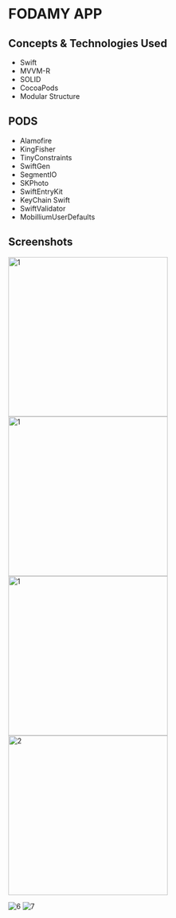 # FODAMY APP

## Concepts & Technologies Used
- Swift
- MVVM-R
- SOLID
- CocoaPods
- Modular Structure
  
## PODS
- Alamofire
- KingFisher
- TinyConstraints
- SwiftGen
- SegmentIO
- SKPhoto
- SwiftEntryKit
- KeyChain Swift
- SwiftValidator
- MobilliumUserDefaults

## Screenshots
<img width="320" alt="1" src="https://github.com/sehribany/Fodamy/assets/65239293/7dc9e63d-bae7-4eab-a508-7c097dee0bd7"> 
<img width="320" alt="1" src="https://github.com/sehribany/Fodamy/assets/65239293/ce4f2131-ccd1-46c6-83e2-6a939c30c099"> 
<img width="320" alt="1" src="https://github.com/sehribany/Fodamy/assets/65239293/c2c0c237-9327-4fab-ab30-af3fac039b71"> 

<img width="320" alt="2" src="https://github.com/sehribany/Fodamy/assets/65239293/4bb9e7a9-a1bf-4a1e-9ea9-202f0829c753"> 


![6](https://github.com/sehribany/Fodamy/assets/65239293/252b37cb-d70b-4a58-baaf-3f457692c8a0)
![7](https://github.com/sehribany/Fodamy/assets/65239293/33f8ac35-e9f6-45f1-a22f-23ea370f1655)
